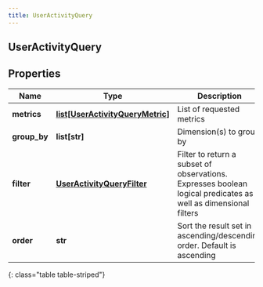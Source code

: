 ```yaml
---
title: UserActivityQuery
---
```

## UserActivityQuery

## Properties

|Name | Type | Description | Notes|
|------------ | ------------- | ------------- | -------------|
| **metrics** | [**list[UserActivityQueryMetric]**](UserActivityQueryMetric.html) | List of requested metrics | |
| **group_by** | **list[str]** | Dimension(s) to group by | |
| **filter** | [**UserActivityQueryFilter**](UserActivityQueryFilter.html) | Filter to return a subset of observations. Expresses boolean logical predicates as well as dimensional filters | [optional] |
| **order** | **str** | Sort the result set in ascending/descending order. Default is ascending | [optional] |
{: class="table table-striped"}


